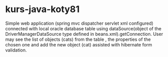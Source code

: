 # kurs-java-koty81
Simple web application (spring mvc dispatcher servlet xml configured) connected with local oracle database table 
using dataSource(object of the DriverManagerDataSource type defined in beans.xml).getConnection. 
User may see the list of objects (cats) from the table , the properties of the chosen one and add the new object (cat) assisted with hibernate form validation.
